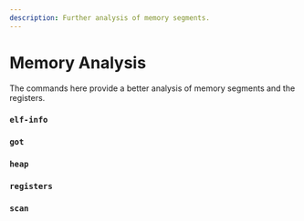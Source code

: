 ```yaml
---
description: Further analysis of memory segments.
---
```


# Memory Analysis
The commands here provide a better analysis of memory segments and the registers. 

### `elf-info`
### `got`
### `heap`
### `registers`
### `scan`
